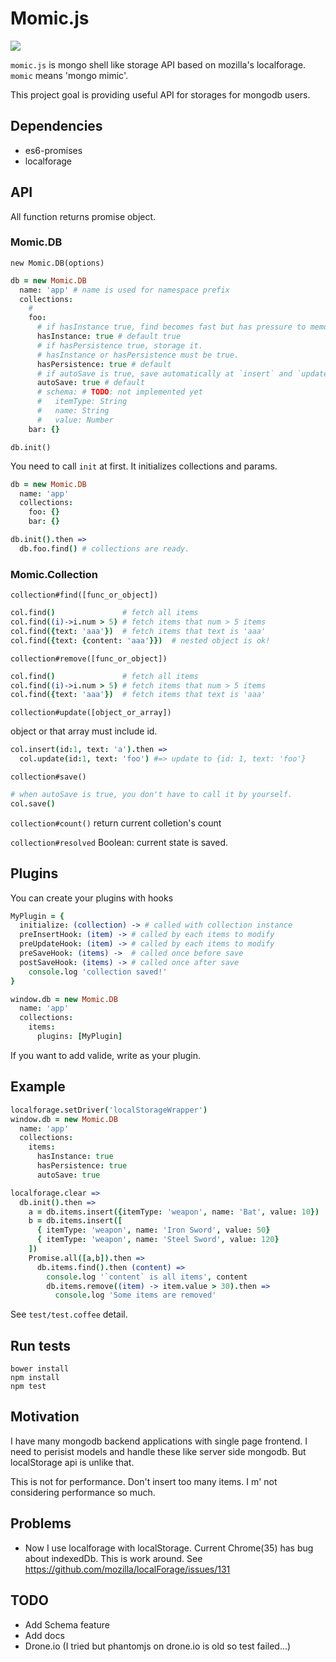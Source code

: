 # Momic.js

![](http://www.famitsu.com/blog/otsuka/%E6%C3%97~%8E%D2-thumb.jpg)

`momic.js` is mongo shell like storage API based on mozilla's localforage. `momic` means 'mongo mimic'.

This project goal is providing useful API for storages for mongodb users.


## Dependencies

- es6-promises
- localforage

## API

All function returns promise object.


### Momic.DB

```new Momic.DB(options)```

```coffee
db = new Momic.DB
  name: 'app' # name is used for namespace prefix
  collections:
    #
    foo:
      # if hasInstance true, find becomes fast but has pressure to memory
      hasInstance: true # default true
      # if hasPersistence true, storage it.
      # hasInstance or hasPersistence must be true.
      hasPersistence: true # default
      # if autoSave is true, save automatically at `insert` and `update`
      autoSave: true # default
      # schema: # TODO: not implemented yet
      #   itemType: String
      #   name: String
      #   value: Number
    bar: {}
```

``db.init()``

You need to call `init` at first. It initializes collections and params.

```coffee
db = new Momic.DB
  name: 'app'
  collections:
    foo: {}
    bar: {}

db.init().then =>
  db.foo.find() # collections are ready.
```

### Momic.Collection

``collection#find([func_or_object])``

```coffee
col.find()               # fetch all items
col.find((i)->i.num > 5) # fetch items that num > 5 items
col.find({text: 'aaa'})  # fetch items that text is 'aaa'
col.find({text: {content: 'aaa'}})  # nested object is ok!
```

``collection#remove([func_or_object])``

```coffee
col.find()               # fetch all items
col.find((i)->i.num > 5) # fetch items that num > 5 items
col.find({text: 'aaa'})  # fetch items that text is 'aaa'
```

``collection#update([object_or_array])``

object or that array must include id.

```coffee
col.insert(id:1, text: 'a').then =>
  col.update(id:1, text: 'foo') #=> update to {id: 1, text: 'foo'}
```

``collection#save()``

```coffee
# when autoSave is true, you don't have to call it by yourself.
col.save()
```

``collection#count()``
return current colletion's count

``collection#resolved``
Boolean: current state is saved.

## Plugins

You can create your plugins with hooks

```coffee
MyPlugin = {
  initialize: (collection) -> # called with collection instance
  preInsertHook: (item) -> # called by each items to modify
  preUpdateHook: (item) -> # called by each items to modify
  preSaveHook: (items) ->  # called once before save
  postSaveHook: (items) -> # called once after save
    console.log 'collection saved!'
}

window.db = new Momic.DB
  name: 'app'
  collections:
    items:
      plugins: [MyPlugin]
```

If you want to add valide, write as your plugin.

## Example

```coffee
localforage.setDriver('localStorageWrapper')
window.db = new Momic.DB
  name: 'app'
  collections:
    items:
      hasInstance: true
      hasPersistence: true
      autoSave: true

localforage.clear =>
  db.init().then =>
    a = db.items.insert({itemType: 'weapon', name: 'Bat', value: 10})
    b = db.items.insert([
      { itemType: 'weapon', name: 'Iron Sword', value: 50}
      { itemType: 'weapon', name: 'Steel Sword', value: 120}
    ])
    Promise.all([a,b]).then =>
      db.items.find().then (content) =>
        console.log '`content` is all items', content
        db.items.remove((item) -> item.value > 30).then =>
          console.log 'Some items are removed'

```

See `test/test.coffee` detail.

## Run tests

```
bower install
npm install
npm test
```

## Motivation

I have many mongodb backend applications with single page frontend. I need to perisist models and handle these like server side mongodb. But localStorage api is unlike that.

This is not for performance. Don't insert too many items. I m' not considering performance so much.

## Problems

- Now I use localforage with localStorage. Current Chrome(35) has bug about indexedDb. This is work around. See https://github.com/mozilla/localForage/issues/131

## TODO

- Add Schema feature
- Add docs
- Drone.io (I tried but phantomjs on drone.io is old so test failed...)
